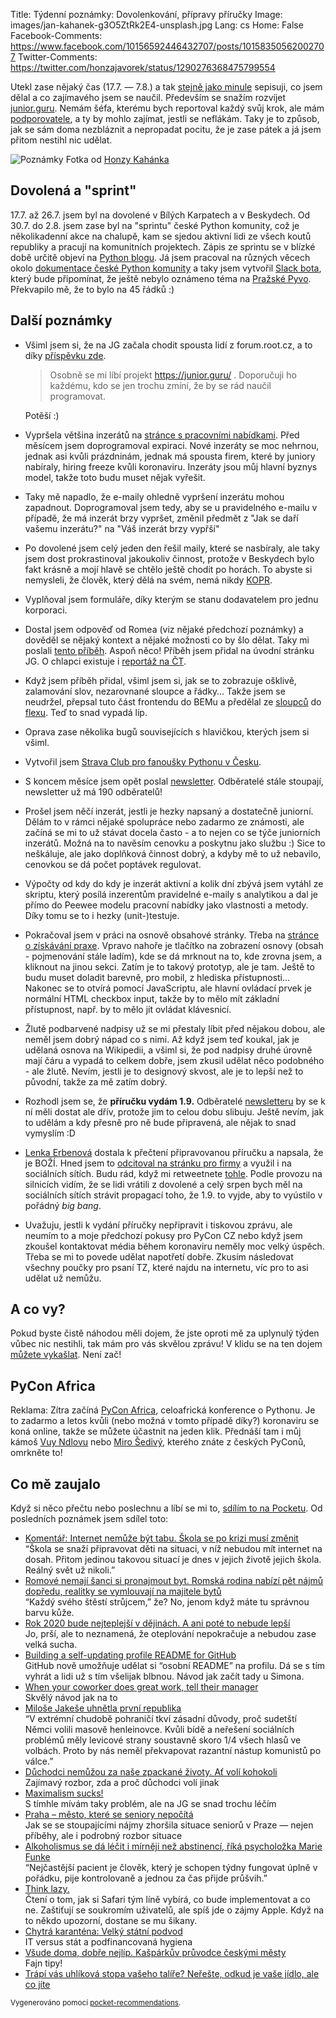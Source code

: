 Title: Týdenní poznámky: Dovolenkování, přípravy příručky
Image: images/jan-kahanek-g3O5ZtRk2E4-unsplash.jpg
Lang: cs
Home: False
Facebook-Comments: https://www.facebook.com/10156592446432707/posts/10158350562002707
Twitter-Comments: https://twitter.com/honzajavorek/status/1290276368475799554


Utekl zase nějaký čas (17.7. — 7.8.) a tak [stejně jako minule]({filename}2020-07-17_tydenni-poznamky-po-usi-ve-frontendu.md) sepisuji, co jsem dělal a co zajímavého jsem se naučil. Především se snažím rozvíjet [junior.guru](https://junior.guru/). Nemám šéfa, kterému bych reportoval každý svůj krok, ale mám [podporovatele](https://junior.guru/donate/), a ty by mohlo zajímat, jestli se neflákám. Taky je to způsob, jak se sám doma nezbláznit a nepropadat pocitu, že je zase pátek a já jsem přitom nestihl nic udělat.

![Poznámky]({static}/images/jan-kahanek-g3O5ZtRk2E4-unsplash.jpg)
Fotka od [Honzy Kahánka](https://unsplash.com/@honza_kahanek)


## Dovolená a "sprint"

17.7. až 26.7. jsem byl na dovolené v Bílých Karpatech a v Beskydech. Od 30.7. do 2.8. jsem zase byl na "sprintu" české Python komunity, což je několikadenní akce na chalupě, kam se sjedou aktivní lidi ze všech koutů republiky a pracují na komunitních projektech. Zápis ze sprintu se v blízké době určitě objeví na [Python blogu](https://blog.python.cz/). Já jsem pracoval na různých věcech okolo [dokumentace české Python komunity](https://docs.pyvec.org/) a taky jsem vytvořil [Slack bota](https://github.com/pyvec/jechova/), který bude připomínat, že ještě nebylo oznámeno téma na [Pražské Pyvo](https://pyvo.cz/praha-pyvo/). Překvapilo mě, že to bylo na 45 řádků :)


## Další poznámky

-   Všiml jsem si, že na JG začala chodit spousta lidí z forum.root.cz, a to díky [příspěvku zde](https://forum.root.cz/index.php?topic=23241.0).

    > Osobně se mi líbí projekt https://junior.guru/ . Doporučuji ho každému, kdo se jen trochu zmíní, že by se rád naučil programovat.

    Potěší :)

-   Vypršela většina inzerátů na [stránce s pracovními nabídkami](https://junior.guru/jobs/). Před měsícem jsem doprogramoval expiraci. Nové inzeráty se moc nehrnou, jednak asi kvůli prázdninám, jednak má spousta firem, které by juniory nabíraly, hiring freeze kvůli koronaviru. Inzeráty jsou můj hlavní byznys model, takže toto budu muset nějak vyřešit.
-   Taky mě napadlo, že e-maily ohledně vypršení inzerátu mohou zapadnout. Doprogramoval jsem tedy, aby se u pravidelného e-mailu v případě, že má inzerát brzy vypršet, změnil předmět z "Jak se daří vašemu inzerátu?" na "Váš inzerát brzy vypřší"
-   Po dovolené jsem celý jeden den řešil maily, které se nasbíraly, ale taky jsem dost prokrastinoval jakoukoliv činnost, protože v Beskydech bylo fakt krásně a mojí hlavě se chtělo ještě chodit po horách. To abyste si nemysleli, že člověk, který dělá na svém, nemá nikdy [KOPR](https://cestina20.cz/slovnik/kopr/).
-   Vyplňoval jsem formuláře, díky kterým se stanu dodavatelem pro jednu korporaci.
-   Dostal jsem odpověď od Romea (viz nějaké předchozí poznámky) a dověděl se nějaký kontext a nějaké možnosti co by šlo dělat. Taky mi poslali [tento příběh](http://www.romea.cz/cz/zpravodajstvi/student-marcel-horvath-chtel-bych-pracovat-pro-velkou-it-firmu-napriklad-microsoft). Aspoň něco! Příběh jsem přidal na úvodní stránku JG. O chlapci existuje i [reportáž na ČT](https://www.facebook.com/watch/?v=328706637919134).
-   Když jsem příběh přidal, všiml jsem si, jak se to zobrazuje ošklivě, zalamování slov, nezarovnané sloupce a řádky… Takže jsem se neudržel, přepsal tuto část frontendu do BEMu a předělal ze [sloupců](https://developer.mozilla.org/en-US/docs/Web/CSS/columns) do [flexu](https://css-tricks.com/snippets/css/a-guide-to-flexbox/). Teď to snad vypadá líp.
-   Oprava zase několika bugů souvisejících s hlavičkou, kterých jsem si všiml.
-   Vytvořil jsem [Strava Club pro fanoušky Pythonu v Česku](https://www.strava.com/clubs/715659).
-   S koncem měsíce jsem opět poslal [newsletter](https://us3.campaign-archive.com/?u=7d3f89ef9b2ed953ddf4ff5f6&id=a602dba821). Odběratelé stále stoupají, newsletter už má 190 odběratelů!
-   Prošel jsem něčí inzerát, jestli je hezky napsaný a dostatečně juniorní. Dělám to v rámci nějaké spolupráce nebo zadarmo ze známosti, ale začíná se mi to už stávat docela často - a to nejen co se týče juniorních inzerátů. Možná na to navěsím cenovku a poskytnu jako službu :) Sice to neškáluje, ale jako doplňková činnost dobrý, a kdyby mě to už nebavilo, cenovkou se dá počet poptávek regulovat.
-   Výpočty od kdy do kdy je inzerát aktivní a kolik dní zbývá jsem vytáhl ze skriptu, který posílá inzerentům pravidelné e-maily s analytikou a dal je přímo do Peewee modelu pracovní nabídky jako vlastnosti a metody. Díky tomu se to i hezky (unit-)testuje.
-   Pokračoval jsem v práci na osnově obsahové stránky. Třeba na [stránce o získávání praxe](https://junior.guru/practice/). Vpravo nahoře je tlačítko na zobrazení osnovy (obsah - pojmenování stále ladím), kde se dá mrknout na to, kde zrovna jsem, a kliknout na jinou sekci. Zatím je to takový prototyp, ale je tam. Ještě to budu muset doladit barevně, pro mobil, z hlediska přístupnosti… Nakonec se to otvírá pomocí JavaScriptu, ale hlavní ovládací prvek je normální HTML checkbox input, takže by to mělo mít základní přístupnost, např. by to mělo jít ovládat klávesnicí.
-   Žlutě podbarvené nadpisy už se mi přestaly líbit před nějakou dobou, ale neměl jsem dobrý nápad co s nimi. Až když jsem teď koukal, jak je udělaná osnova na Wikipedii, a všiml si, že pod nadpisy druhé úrovně mají čáru a vypadá to celkem dobře, jsem zkusil udělat něco podobného - ale žlutě. Nevím, jestli je to designový skvost, ale je to lepší než to původní, takže za mě zatím dobrý.
-   Rozhodl jsem se, že **příručku vydám 1.9.** Odběratelé [newsletteru](http://eepurl.com/gyG8Bb) by se k ní měli dostat ale dřív, protože jim to celou dobu slibuju. Ještě nevím, jak to udělám a kdy přesně pro ně bude připravená, ale nějak to snad vymyslím :D
-   [Lenka Erbenová](https://www.linkedin.com/in/lenkaerbenova/) dostala k přečtení připravovanou příručku a napsala, že je BOŽÍ. Hned jsem to [odcitoval na stránku pro firmy](https://junior.guru/hire-juniors/#handbook) a využil i na sociálních sítích. Budu rád, když mi retweetnete [tohle](https://twitter.com/honzajavorek/status/1290169787364990977). Podle provozu na silnicích vidím, že se lidi vrátili z dovolené a celý srpen bych měl na sociálních sítích strávit propagací toho, že 1.9. to vyjde, aby to vyústilo v pořádný _big bang_.
-   Uvažuju, jestli k vydání příručky nepřipravit i tiskovou zprávu, ale neumím to a moje předchozí pokusy pro PyCon CZ nebo když jsem zkoušel kontaktovat média během koronaviru neměly moc velký úspěch. Třeba se mi to povede udělat napotřetí dobře. Zkusím následovat všechny poučky pro psaní TZ, které najdu na internetu, víc pro to asi udělat už nemůžu.


## A co vy?

Pokud byste čistě náhodou měli dojem, že jste oproti mě za uplynulý týden vůbec nic nestihli, tak mám pro vás skvělou zprávu! V klidu se na ten dojem [můžete vykašlat]({filename}2020-06-04_neni-to-zavod.md). Není zač!


## PyCon Africa

Reklama: Zítra začíná [PyCon Africa](https://africa.pycon.org/), celoafrická konference o Pythonu. Je to zadarmo a letos kvůli (nebo možná v tomto případě díky?) koronaviru se koná online, takže se můžete účastnit na jeden klik. Přednáší tam i můj kámoš [Vuy Ndlovu](https://twitter.com/TerraMeijar) nebo [Miro Šedivý](https://twitter.com/eumiro), kterého znáte z českých PyConů, omrkněte to!


## Co mě zaujalo

Když si něco přečtu nebo poslechnu a líbí se mi to, [sdílím to na Pocketu](https://getpocket.com/@honzajavorek). Od posledních poznámek jsem sdílel toto:

- [Komentář: Internet nemůže být tabu. Škola se po krizi musí změnit](https://www.seznamzpravy.cz/clanek/komentar-internet-nemuze-byt-tabu-skola-se-po-krizi-musi-zmenit-112615)<br>“Škola se snaží připravovat děti na situaci, v níž nebudou mít internet na dosah. Přitom jedinou takovou situací je dnes v jejich životě jejich škola. Reálný svět už nikoli.”
- [Romové nemají šanci si pronajmout byt. Romská rodina nabízí pět nájmů dopředu, realitky se vymlouvají na majitele bytů](http://www.romea.cz/cz/zpravodajstvi/domaci/romove-nemaji-sanci-si-pronajmout-byt.romska-rodina-nabizi-pet-najmu-dopredu-realitky-se-vymlouvaji-na-majitele-bytu)<br>“Každý svého štěstí strůjcem,” že? No, jenom když máte tu správnou barvu kůže.
- [Rok 2020 bude nejteplejší v dějinách. A ani poté to nebude lepší](https://www.seznamzpravy.cz/clanek/rok-2020-bude-nejteplejsi-v-dejinach-a-ani-pote-to-nebude-lepsi-111707)<br>Jo, prší, ale to neznamená, že oteplování nepokračuje a nebudou zase velká sucha.
- [Building a self-updating profile README for GitHub](https://simonwillison.net/2020/Jul/10/self-updating-profile-readme/)<br>GitHub nově umožňuje udělat si “osobní README” na profilu. Dá se s tím vyhrát a lidi už s tím všelijak blbnou. Návod jak začít tady u Simona.
- [When your coworker does great work, tell their manager](https://jvns.ca/blog/2020/07/14/when-your-coworker-does-great-work-tell-their-manager/)<br>Skvělý návod jak na to
- [Miloše Jakeše uhnětla první republika](https://www.seznamzpravy.cz/clanek/milose-jakese-uhnetla-prvni-republika-112713?fbclid=IwAR0K1Mgg0ELPdxWz-ahxcCHgNSZQPpDpdcQldjkEpNk8AkV5Bypy9lti8WI)<br>“V extrémní chudobě pohraničí tkví zásadní důvody, proč sudetští Němci volili masově henleinovce. Kvůli bídě a neřešení sociálních problémů měly levicové strany soustavně skoro 1/4 všech hlasů ve volbách. Proto by nás neměl překvapovat razantní nástup komunistů po válce.”
- [Důchodci nemůžou za naše zpackané životy. Ať volí kohokoli](https://finmag.penize.cz/kaleidoskop/417918-duchodci-nemuzou-za-nase-zpackane-zivoty-at-voli-kohokoli)<br>Zajímavý rozbor, zda a proč důchodci volí jinak
- [Maximalism sucks!](https://medium.com/@adent/maximalism-sucks-12dfec7e90d?source=rss-2d88645b5738------2)<br>S tímhle mívám taky problém, ale na JG se snad trochu léčím
- [Praha – město, které se seniory nepočítá](https://a2larm.cz/2020/07/praha-mesto-ktere-se-seniory-nepocita/)<br>Jak se se stoupajícími nájmy zhoršila situace seniorů v Praze — nejen příběhy, ale i podrobný rozbor situace
- [Alkoholismus se dá léčit i mírněji než abstinencí, říká psycholožka Marie Funke](https://www.flowee.cz/clovek/7536-alkoholismus-se-da-lecit-i-mirneji-nez-abstinenci-rika-psycholozka-marie-funke)<br>“Nejčastější pacient je člověk, který je schopen týdny fungovat úplně v pořádku, pije kontrolovaně a jednou za čas přijde průšvih.”
- [Think lazy.](https://t.co/4tnV2rY4X3?ssr=true)<br>Čtení o tom, jak si Safari tým líně vybírá, co bude implementovat a co ne. Zaštiťují se soukromím uživatelů, ale spíš jde o zájmy Apple. Když na to někdo upozorní, dostane se mu šikany.
- [Chytrá karanténa: Velký státní podvod](https://neovlivni.cz/chytra-karantena-velky-statni-podvod/)<br>IT versus stát a podfinancovaná hygiena
- [Všude doma, dobře nejlíp. Kašpárkův průvodce českými městy](https://finmag.penize.cz/kaleidoskop/419087-vsude-doma-dobre-nejlip-kasparkuv-pruvodce-ceskymi-mesty)<br>Fajn tipy!
- [Trápí vás uhlíková stopa vašeho talíře? Neřešte, odkud je vaše jídlo, ale co jíte](https://finmag.penize.cz/ekonomika/419314-trapi-vas-uhlikova-stopa-vaseho-talire-nereste-odkud-je-vase-jidlo-ale-co-jite)

<small>Vygenerováno pomocí <a href="https://pypi.org/project/pocket-recommendations/">pocket-recommendations</a>.</small>
